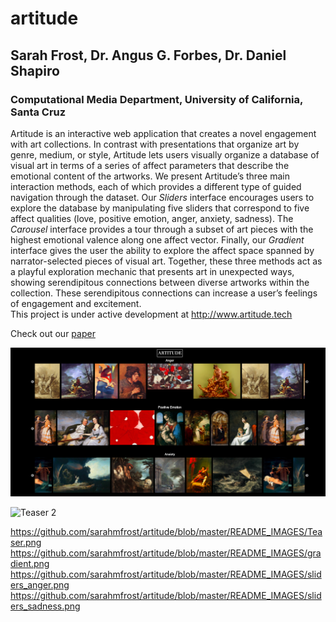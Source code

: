 # artitude

## Sarah Frost, Dr. Angus G. Forbes, Dr. Daniel Shapiro

### Computational Media Department, University of California, Santa Cruz


Artitude is an interactive web application that creates a novel engagement with art collections. In contrast with presentations that organize art by genre, medium, or style, Artitude lets users visually organize a database of visual art in terms of a series of affect parameters that describe the emotional content of the artworks. We present Artitude’s three main interaction methods, each of which provides a different type of guided navigation through the dataset. Our *Sliders* interface encourages users to explore the database by manipulating five sliders that correspond to five affect qualities (love, positive emotion, anger, anxiety, sadness). The *Carousel* interface provides a tour through a subset of art pieces with the highest emotional valence along one affect vector. Finally, our *Gradient* interface gives the user the ability to explore the affect space spanned by narrator-selected pieces of visual art. Together, these three methods act as a playful exploration mechanic that presents art in unexpected ways, showing serendipitous connections between diverse artworks within the collection. These serendipitous connections can increase a user’s feelings of engagement and excitement.
<br>
This project is under active development at <http://www.artitude.tech>


Check out our [paper](https://github.com/sarahmfrost/artitude/blob/master/Frost_Artitude_2020.pdf)


![Teaser 1](/README_IMAGES/Teaser.png)

![Teaser 2](https://github.com/sarahmfrost/artitude/blob/master/README_IMAGES/Teaser.png)


https://github.com/sarahmfrost/artitude/blob/master/README_IMAGES/Teaser.png
https://github.com/sarahmfrost/artitude/blob/master/README_IMAGES/gradient.png
https://github.com/sarahmfrost/artitude/blob/master/README_IMAGES/sliders_anger.png
https://github.com/sarahmfrost/artitude/blob/master/README_IMAGES/sliders_sadness.png